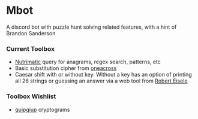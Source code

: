 # Mbot
A discord bot with puzzle hunt solving related features, with a hint of Brandon Sanderson

### Current Toolbox
* [Nutrimatic](https://nutrimatic.org/) query for anagrams, regex search, patterns, etc
* Basic substitution cipher from [oneacross](http://www.oneacross.com/cryptograms/search.html)
* Caesar shift with or without key. Without a key has an option of printing all 26 strings or guessing an answer via a web tool from [Robert Eisele](https://www.xarg.org/tools/caesar-cipher/)

### Toolbox Wishlist
* [quipqiup](https://quipqiup.com/) cryptograms
